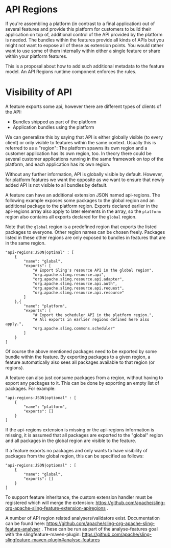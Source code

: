 # API Regions

If you're assembling a platform (in contrast to a final application) out of several features and provide this platform for customers to build their application on top of, additional control of the API provided by the platform is needed. The bundles within the features provide all kinds of APIs but you might not want to expose all of these as extension points. You would rather want to use some of them internally within either a single feature or share within your platform features.

This is a proposal about how to add such additional metadata to the feature model. An API Regions runtime component enforces the rules.

# Visibility of API

A feature exports some api, however there are different types of clients of the API:

* Bundles shipped as part of the platform
* Application bundles using the platform

We can generalize this by saying that API is either globally visible (to every client) or only visible to features within the same context. Usually this is referred to as a "region": The platform spawns its own region and a customer application has its own region, too. In theory there could be several customer applications running in the same framework on top of the platform, and each application has its own region.

Without any further information, API is globally visible by default. However, for platform features we want the opposite as we want to ensure that newly added API is not visible to all bundles by default. 

A feature can have an additional extension JSON named api-regions. The following example exposes some packages to the global region and an additional package to the platform region. Exports declared earlier in the api-regions array also apply to later elements in the array, so the `platform` region also contains all exports declared for the `global` region.

Note that the `global` region is a predefined region that exports the listed packages to everyone. Other region names can be chosen freely. Packages listed in these other regions are only exposed to bundles in features that are in the same region.

    "api-regions:JSON|optinal" : [
        {
            "name": "global",
            "exports": [
                "# Export Sling's resource API in the global region", 
                "org.apache.sling.resource.api",
                "org.apache.sling.resource.api.adapter",
                "org.apache.sling.resource.api.auth",
                "org.apache.sling.resource.api.request",
                "org.apache.sling.resource.api.resource"
            ]
        },{
            "name": "platform",
            "exports": [
                "# Export the scheduler API in the platform region.",
                "# All exports in earlier regions defined here also apply.",
                "org.apache.sling.commons.scheduler"
            ]
        }
    ]

Of course the above mentioned packages need to be exported by some bundle within the feature.
By exporting packages to a given region, a feature automatically also sees all packages available to that region (or regions).

A feature can also just consume packages from a region, without having to export any packages to it. This can be done by exporting an empty list of packages. For example:

    "api-regions:JSON|optional" : [ 
        {
            "name": "platform",
            "exports": []
        }
    ]

If the api-regions extension is missing or the api-regions information is missing, it is assumed that all packages are exported to the "global" region and all packages in the global region are visible to the feature.

If a feature exports no packages and only wants to have visibility of packages from the global region, this can be specified as follows:
    
    "api-regions:JSON|optional" : [ 
        {
            "name": "global",
            "exports": []
        }
    ]

To support feature inheritance, the custom extension handler must be registered which will merge the extension: https://github.com/apache/sling-org-apache-sling-feature-extension-apiregions .

A number of API region related analysers/validators exist. Documentation can be found here: https://github.com/apache/sling-org-apache-sling-feature-analyser . These can be run as part of the analyse-features goal with the slingfeature-maven-plugin: https://github.com/apache/sling-slingfeature-maven-plugin#analyse-features  
